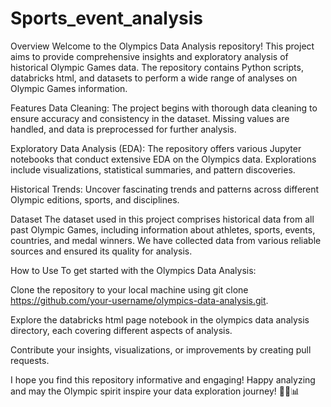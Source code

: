 # Sports_event_analysis


Overview
Welcome to the Olympics Data Analysis repository! This project aims to provide comprehensive insights and exploratory analysis of historical Olympic Games data. The repository contains Python scripts, databricks html, and datasets to perform a wide range of analyses on Olympic Games information.

Features
Data Cleaning: The project begins with thorough data cleaning to ensure accuracy and consistency in the dataset. Missing values are handled, and data is preprocessed for further analysis.

Exploratory Data Analysis (EDA): The repository offers various Jupyter notebooks that conduct extensive EDA on the Olympics data. Explorations include visualizations, statistical summaries, and pattern discoveries.


Historical Trends: Uncover fascinating trends and patterns across different Olympic editions, sports, and disciplines.

Dataset
The dataset used in this project comprises historical data from all past Olympic Games, including information about athletes, sports, events, countries, and medal winners. We have collected data from various reliable sources and ensured its quality for analysis.

How to Use
To get started with the Olympics Data Analysis:

Clone the repository to your local machine using git clone https://github.com/your-username/olympics-data-analysis.git.

Explore the databricks html page  notebook in the olympics data analysis directory, each covering different aspects of analysis.

Contribute your insights, visualizations, or improvements by creating pull requests.

I hope you find this repository informative and engaging! Happy analyzing and may the Olympic spirit inspire your data exploration journey! 🏅🎯📊
